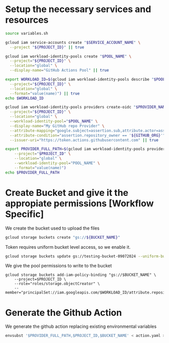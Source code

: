 # Setup the necessary services and resources


```sh
source variables.sh
```

```sh
gcloud iam service-accounts create "$SERVICE_ACCOUNT_NAME" \
  --project "${PROJECT_ID}" || true
```


```sh
gcloud iam workload-identity-pools create "$POOL_NAME" \
  --project="${PROJECT_ID}" \
  --location="global" \
  --display-name="GitHub Actions Pool" || true
```


```sh
export WORKLOAD_ID=$(gcloud iam workload-identity-pools describe "$POOL_NAME" \
  --project="${PROJECT_ID}" \
  --location="global" \
  --format="value(name)") || true
echo $WORKLOAD_ID
```


```sh
gcloud iam workload-identity-pools providers create-oidc "$PROVIDER_NAME" \
  --project="${PROJECT_ID}" \
  --location="global" \
  --workload-identity-pool="$POOL_NAME" \
  --display-name="My GitHub repo Provider" \
  --attribute-mapping="google.subject=assertion.sub,attribute.actor=assertion.actor,attribute.repository=assertion.repository,attribute.repository_owner=assertion.repository_owner" \
  --attribute-condition="assertion.repository_owner == '${GITHUB_ORG}'" \
  --issuer-uri="https://token.actions.githubusercontent.com" || true
  ```

```sh
export PROVIDER_FULL_PATH=$(gcloud iam workload-identity-pools providers describe "$PROVIDER_NAME" \
	--project="$PROJECT_ID" \
	--location="global" \
	--workload-identity-pool="POOL_NAME" \
	--format="value(name)")
echo $PROVIDER_FULL_PATH
```

# Create Bucket and give it the appropiate permissions [Workflow Specific]

We create the bucket used to upload the files

```sh
gcloud storage buckets create "gs://${BUCKET_NAME}"
```

Token requires uniform bucket level access, so we enable it.
```sh
gcloud storage buckets update gs://testing-bucket-09072024 --uniform-bucket-level-access
```

We give the pool permissions to write to the bucket 

```
gcloud storage buckets add-iam-policy-binding "gs://$BUCKET_NAME" \
	--project=$PROJECT_ID \
	--role="roles/storage.objectCreator" \
	--member="principalSet://iam.googleapis.com/$WORKLOAD_ID/attribute.repository/$GITHUB_ORG/$REPO_NAME"
```


# Generate the Github Action 

We generate the github action replacing existing environmental variables

```sh
envsubst '$PROVIDER_FULL_PATH,$PROJECT_ID,$BUCKET_NAME' < action.yaml > ../.github/workflows/01-basic-workload-federated-identity.yaml
```
